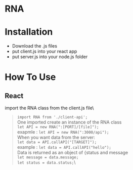 # RNA

# Installation
- Download the .js files
- put client.js into your react app
- put server.js into your node.js folder

# How To Use
## React
import the RNA class from the client.js file\
> `import RNA from './client-api';` \
One imported create an instance of the RNA class\
> `let API = new RNA(":[PORT]/[file]");`\
> exapmle : `let API = new RNA(":3000/api");`\
When you want data from the server:\
> `let data = API.callAPI("[TARGET]");`\
> example : `let data = API.callAPI("hello");`\
Data is returned as an object of {status and message\
> `let message = data.message;`\
> `let status = data.status;`\